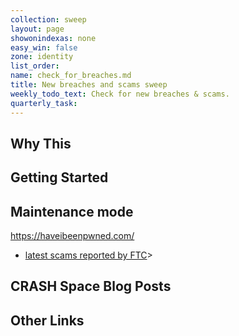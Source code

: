 ```yaml
---
collection: sweep
layout: page
showonindexas: none
easy_win: false
zone: identity
list_order:
name: check_for_breaches.md
title: New breaches and scams sweep
weekly_todo_text: Check for new breaches & scams.
quarterly_task:
---
```

## Why This

## Getting Started

## Maintenance mode

<https://haveibeenpwned.com/>
* [latest scams reported by FTC](https://www.consumer.ftc.gov/features/scam-alerts)>

## CRASH Space Blog Posts

## Other Links
